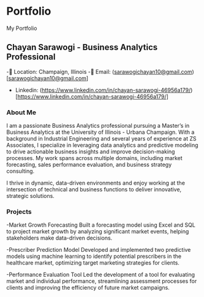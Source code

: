 # Portfolio
My Portfolio

## Chayan Sarawogi - Business Analytics Professional
-📍 Location: Champaign, Illinois
-📧 Email: (sarawogichayan10@gmail.com)[sarawogichayan10@gmail.com]
- Linkedin: (https://www.linkedin.com/in/chayan-sarawogi-46956a179/)[https://www.linkedin.com/in/chayan-sarawogi-46956a179/]

### About Me
I am a passionate Business Analytics professional pursuing a Master’s in Business Analytics at the University of Illinois - Urbana Champaign. With a background in Industrial Engineering and several years of experience at ZS Associates, I specialize in leveraging data analytics and predictive modeling to drive actionable business insights and improve decision-making processes. My work spans across multiple domains, including market forecasting, sales performance evaluation, and business strategy consulting.

I thrive in dynamic, data-driven environments and enjoy working at the intersection of technical and business functions to deliver innovative, strategic solutions.

### Projects
-Market Growth Forecasting
Built a forecasting model using Excel and SQL to project market growth by analyzing significant market events, helping stakeholders make data-driven decisions.

-Prescriber Prediction Model
Developed and implemented two predictive models using machine learning to identify potential prescribers in the healthcare market, optimizing target marketing strategies for clients.

-Performance Evaluation Tool
Led the development of a tool for evaluating market and individual performance, streamlining assessment processes for clients and improving the efficiency of future market campaigns. 